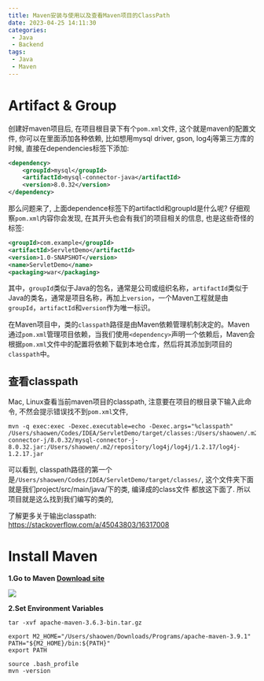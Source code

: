 ```yaml
---
title: Maven安装与使用以及查看Maven项目的ClassPath
date: 2023-04-25 14:11:30
categories:
 - Java
 - Backend
tags:
 - Java
 - Maven
---
```


# Artifact & Group
创建好maven项目后, 在项目根目录下有个`pom.xml`文件, 这个就是maven的配置文件, 你可以在里面添加各种依赖, 比如想用mysql driver, gson, log4j等第三方库的时候, 直接在dependencies标签下添加:

```xml
<dependency>
    <groupId>mysql</groupId>
    <artifactId>mysql-connector-java</artifactId>
    <version>8.0.32</version>
</dependency>
```

那么问题来了, 上面dependence标签下的artifactId和groupId是什么呢? 仔细观察`pom.xml`内容你会发现, 在其开头也会有我们的项目相关的信息, 也是这些奇怪的标签:

```xml
<groupId>com.example</groupId>
<artifactId>ServletDemo</artifactId>
<version>1.0-SNAPSHOT</version>
<name>ServletDemo</name>
<packaging>war</packaging>
```

其中，`groupId`类似于Java的包名，通常是公司或组织名称，`artifactId`类似于Java的类名，通常是项目名称，再加上`version`，一个Maven工程就是由`groupId`，`artifactId`和`version`作为唯一标识。

在Maven项目中，类的`classpath`路径是由Maven依赖管理机制决定的。Maven通过`pom.xml`管理项目依赖，当我们使用`<dependency>`声明一个依赖后，Maven会根据`pom.xml`文件中的配置将依赖下载到本地仓库，然后将其添加到项目的`classpath`中。

## 查看classpath

Mac, Linux查看当前maven项目的classpath, 注意要在项目的根目录下输入此命令, 不然会提示错误找不到`pom.xml`文件, 
```shell
mvn -q exec:exec -Dexec.executable=echo -Dexec.args="%classpath"
/Users/shaowen/Codes/IDEA/ServletDemo/target/classes:/Users/shaowen/.m2/repository/com/mysql/mysql-connector-j/8.0.32/mysql-connector-j-8.0.32.jar:/Users/shaowen/.m2/repository/log4j/log4j/1.2.17/log4j-1.2.17.jar
```

可以看到, classpath路径的第一个是`/Users/shaowen/Codes/IDEA/ServletDemo/target/classes/`, 这个文件夹下面就是我们project/src/main/java/下的类, 编译成的class文件 都放这下面了. 所以项目就是这么找到我们编写的类的, 

了解更多关于输出classpath: https://stackoverflow.com/a/45043803/16317008

# Install Maven

**1.Go to Maven [Download site]( https://maven.apache.org/download.cgi)**

![](a.png)

**2.Set Environment Variables**

```shell
tar -xvf apache-maven-3.6.3-bin.tar.gz

export M2_HOME="/Users/shaowen/Downloads/Programs/apache-maven-3.9.1"
PATH="${M2_HOME}/bin:${PATH}"
export PATH

source .bash_profile
mvn -version
```
